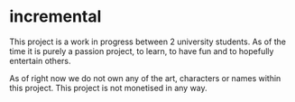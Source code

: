 # incremental

This project is a work in progress between 2 university students. As of the time it is purely a passion project, to learn, to have fun and to hopefully entertain others.

As of right now we do not own any of the art, characters or names within this project. This project is not monetised in any way. 
